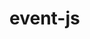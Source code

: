 # event-js
<script>
      var slug = window.location.pathname;
    var urlPart = slug.split('/');
    /**
     * Yes or No Event 
     * Step 1
     */
    
    function addEventListnerOnMyElement(){
      var nextButton = document.getElementsByClassName('largeGreenButtonActive')[0].addEventListener('click', publishData);
    }
    
    function publishData(){
    var selectedCategory = '';
    
      for(var i = 0; i < document.getElementsByClassName('p-2').length; i++){

        var elementName = document.getElementsByClassName('p-2')[i].childNodes[0];
        if(elementName.childNodes[0].tagName == 'svg'){
          console.log(elementName.childNodes[1].innerText);
          selectedCategory += elementName.childNodes[1].innerText;
        }

      }
      
      if(selectedCategory != ''){
        window.dataLayer.push({
            "event": "YesClicked",
            "eventLabel": "step-1",
            "eventCategory": selectedCategory,
            "eventAction": "YesClicked"
        })
      }
    
    }
     
    var buttons = document.querySelectorAll('.twoColumnButton');
    var btnArray = Array.from(buttons);
    btnArray[0].addEventListener('click', function (e) {
         
       window.dataLayer.push({
            "event": "YesClicked",
            "eventLabel": "step-1",
            "eventCategory": urlPart[2],
            "eventAction": "YesClicked"
        })
        
      var myTimeout = setTimeout(addEventListnerOnMyElement, 3000);
      
    });
    btnArray[1].addEventListener('click', function (e) {
        window.dataLayer.push({
            "event": "NoClicked",
            "eventLabel": "step-1",
            "eventCategory": urlPart[2],
            "eventAction": "NoClicked"
        })
    });

  </script>
